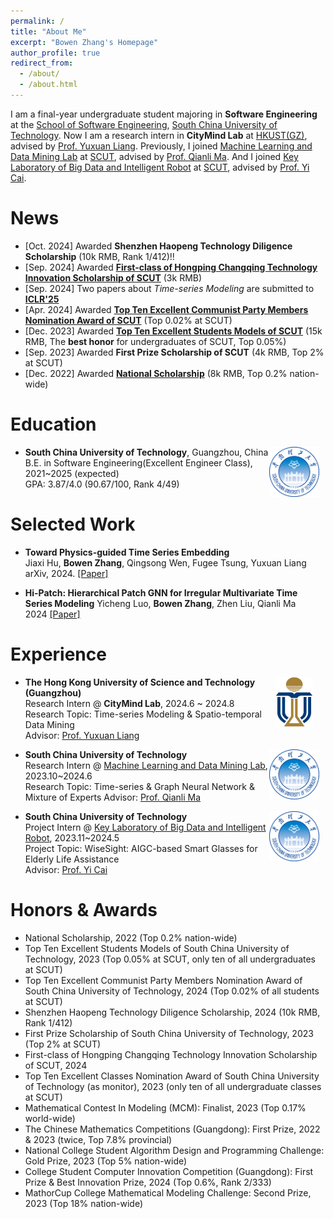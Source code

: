```yaml
---
permalink: /
title: "About Me"
excerpt: "Bowen Zhang's Homepage"
author_profile: true
redirect_from: 
  - /about/
  - /about.html
---
```


I am a final-year undergraduate student majoring in **Software Engineering** at the [School of Software Engineering](https://www2.scut.edu.cn/sse/), [South China University of Technology](https://www.scut.edu.cn/). Now I am a research intern in **CityMind Lab** at [HKUST(GZ)](https://www.hkust-gz.edu.cn/), advised by [Prof. Yuxuan Liang](https://yuxuanliang.com/). Previously, I joined [Machine Learning and Data Mining Lab](https://www2.scut.edu.cn/qianlima/) at [SCUT](https://www.scut.edu.cn/), advised by [Prof. Qianli Ma](https://www2.scut.edu.cn/qianlima/English/list.htm). And I joined [Key Laboratory of Big Data and Intelligent Robot](https://www2.scut.edu.cn/sse/2018/0615/c16788a270751/page.htm) at [SCUT](https://www.scut.edu.cn/), advised by [Prof. Yi Cai](https://scholar.google.com.hk/citations?user=ej3Nb5wAAAAJ&hl=zh-CN). 
# News

- [Oct. 2024] Awarded **Shenzhen Haopeng Technology Diligence Scholarship** (10k RMB, Rank 1/412)!!
- [Sep. 2024] Awarded **[First-class of Hongping Changqing Technology Innovation Scholarship of SCUT](https://www2.scut.edu.cn/_upload/article/files/95/21/192f9fa84a9dbbabe5641a8c1304/4df3c38b-e435-4d9a-b480-af5893d93b2c.pdf)** (3k RMB)
- [Sep. 2024] Two papers about *Time-series Modeling* are submitted to **[ICLR'25](https://iclr.cc/)**
- [Apr. 2024] Awarded **[Top Ten Excellent Communist Party Members Nomination Award of SCUT](https://mp.weixin.qq.com/s/AXQzvTPrwo7ziBO1-_E-jw)** (Top 0.02% at SCUT)
- [Dec. 2023] Awarded **[Top Ten Excellent Students Models of SCUT](https://news.scut.edu.cn/2023/1129/c160a47957/page.htm)** (15k RMB, The **best honor** for undergraduates of SCUT, Top 0.05%)
- [Sep. 2023] Awarded **First Prize Scholarship of SCUT** (4k RMB, Top 2% at SCUT)
- [Dec. 2022] Awarded **[National Scholarship](http://www.moe.gov.cn/jyb_xxgk/s5743/s5744/A05/202212/t20221227_1036671.html)** (8k RMB, Top 0.2% nation-wide)

# Education

<img src="images/../../images/logos/SCUT.png" alt="SCUT" style="float: right; margin-right: 10px; ; width: 80px; height: 80px;" />

* **South China University of Technology**, Guangzhou, China           
  B.E. in Software Engineering(Excellent Engineer Class), 2021~2025 (expected)         
  GPA: 3.87/4.0 (90.67/100, Rank 4/49)     

# Selected Work

* **Toward Physics-guided Time Series Embedding**           
Jiaxi Hu, **Bowen Zhang**, Qingsong Wen, Fugee Tsung, Yuxuan Liang    
arXiv, 2024. [[Paper]](https://arxiv.org/pdf/2410.06651)

* **Hi-Patch: Hierarchical Patch GNN for Irregular Multivariate Time Series Modeling**
Yicheng Luo, **Bowen Zhang**, Zhen Liu, Qianli Ma      
2024 [[Paper]](https://01Zhangbw.github.io/)

# Experience

<img src="images/../../images/logos/HKUST.svg.png" alt="HKUST" style="float: right; margin-right: 20px; ; width: 60px; height: 80px;" />

* **The Hong Kong University of Science and Technology (Guangzhou)**            
  Research Intern @ **CityMind Lab**, 2024.6 ~ 2024.8  
  Research Topic: Time-series Modeling & Spatio-temporal Data Mining      
  Advisor: [Prof. Yuxuan Liang](https://yuxuanliang.com/)  

<img src="images/../../images/logos/SCUT.png" alt="SCUT" style="float: right; margin-right: 10px; ; width: 80px; height: 80px;" />

* **South China University of Technology**            
  Research Intern @ [Machine Learning and Data Mining Lab](https://www2.scut.edu.cn/qianlima/), 2023.10~2024.6   
  Research Topic: Time-series & Graph Neural Network & Mixture of Experts
  Advisor: [Prof. Qianli Ma](https://www2.scut.edu.cn/qianlima/English/list.htm)       

<img src="images/../../images/logos/SCUT.png" alt="SCUT" style="float: right; margin-right: 10px; ; width: 80px; height: 80px;" />

* **South China University of Technology**            
  Project Intern @ [Key Laboratory of Big Data and Intelligent Robot](https://www2.scut.edu.cn/sse/2018/0615/c16788a270751/page.htm), 2023.11~2024.5   
  Project Topic: WiseSight: AIGC-based Smart Glasses for Elderly Life Assistance   
  Advisor: [Prof. Yi Cai](https://scholar.google.com.hk/citations?user=ej3Nb5wAAAAJ&hl=zh-CN)  

# Honors & Awards
* National Scholarship, 2022 (Top 0.2% nation-wide)
* Top Ten Excellent Students Models of South China University of Technology, 2023 (Top 0.05% at SCUT, only ten of all undergraduates at SCUT)
* Top Ten Excellent Communist Party Members Nomination Award of South China University of Technology, 2024 (Top 0.02% of all students at SCUT)
* Shenzhen Haopeng Technology Diligence Scholarship, 2024 (10k RMB, Rank 1/412)
* First Prize Scholarship of South China University of Technology, 2023 (Top 2% at SCUT)
* First-class of Hongping Changqing Technology Innovation Scholarship of SCUT, 2024
* Top Ten Excellent Classes Nomination Award of South China University of Technology (as monitor), 2023 (only ten of all undergraduate classes at SCUT)
* Mathematical Contest In Modeling (MCM): Finalist, 2023 (Top 0.17% world-wide)
* The Chinese Mathematics Competitions (Guangdong): First Prize, 2022 & 2023 (twice, Top 7.8% provincial)
* National College Student Algorithm Design and Programming Challenge: Gold Prize, 2023 (Top 5% nation-wide)
* College Student Computer Innovation Competition (Guangdong): First Prize & Best Innovation Prize, 2024 (Top 0.6%, Rank 2/333)
* MathorCup College Mathematical Modeling Challenge: Second Prize, 2023 (Top 18% nation-wide)
